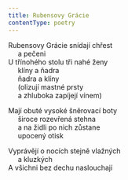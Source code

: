 ```yaml
---
title: Rubensovy Grácie
contentType: poetry
---
```


<section>

Rubensovy Grácie snídají chřest  
     a pečeni  
U třínohého stolu tři nahé ženy  
     klíny a ňadra  
     ňadra a klíny  
     (olizují mastné prsty  
     a zhluboka zapíjejí vínem)

Mají obuté vysoké šněrovací boty  
     široce rozevřená stehna  
     a na židli po nich zůstane  
     upocený otisk

</section>

<section>

Vyprávějí o nocích stejně vlažných  
     a kluzkých  
A všichni bez dechu naslouchají

</section>
